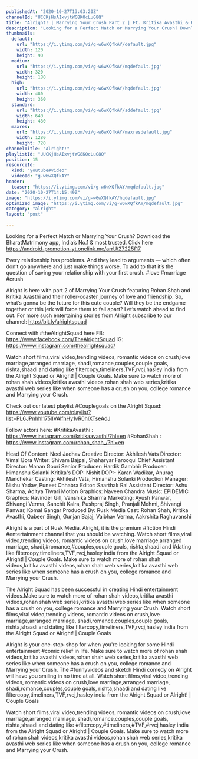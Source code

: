 ```yaml
---
publishedAt: "2020-10-27T13:03:20Z"
channelId: "UCCKjHsAIxvjtWG8KOcLuG8Q"
title: "Alright! | Marrying Your Crush Part 2 | Ft. Kritika Avasthi & Rohan Shah"
description: "Looking for a Perfect Match or Marrying Your Crush? Download the BharatMatrimony app, India’s No.1 & most trusted. Click here https://android-promotion-yt.onelink.me/arrU/27225f17\n\nEvery relationship has problems. And they lead to arguments — which often don’t go anywhere and just make things worse. To add to that it’s the question of saving your relationship with your first crush. #love #marriage #crush\n\nAlright is here with part 2 of Marrying Your Crush featuring Rohan Shah and Kritika Avasthi and their roller-coaster journey of love and friendship. So, what’s gonna be the future for this cute couple? Will they be the endgame together or this jerk will force them to fall apart? Let’s watch ahead to find out. For more such entertaining stories from Alright subscribe to our channel: http://bit.ly/alrightsquad\n\nConnect with #theAlrightSquad here\nFB: https://www.facebook.com/TheAlrightSquad\nIG: https://www.instagram.com/thealrightsquad/\n\nWatch short films,viral video,trending videos, romantic videos on crush,love marriage,arranged marriage, shadi,romance,couples,couple goals, rishta,shaadi and dating like filtercopy,timeliners,TVF,rvcj,hasley india from the Alright Squad or Alright! | Couple Goals. Make sure to watch more of rohan shah videos,kritika avasthi videos,rohan shah web series,kritika avasthi web series like when someone has a crush on you, college romance and Marrying your Crush.\n\nCheck out our latest playlist #Couplegoals on the Alright Squad: https://www.youtube.com/playlist?list=PL6JPnhhI175lIVAlfnHy1vR0hlXTseAdJ\n\nFollow actors here:\n#KritikaAvasthi : https://www.instagram.com/kritikaavasthi/?hl=en\n#RohanShah : https://www.instagram.com/rohan_shah_/?hl=en\n\nHead Of Content: Neel Jadhav \nCreative Director: Akhilesh Vats\nDirector: Vimal Bora\nWriter: Shivam Bajpai, Shaharyar Farooqui\nChief Assistant Director: Manan Gouri\nSenior Producer: Hardik Gambhir\nProducer: Himanshu Solanki\nKritika's DOP: Nishit\nDOP:- Karan Wadikar, Anurag Manchekar\nCasting: Akhilesh Vats, Himanshu Solanki\nProduction Manager: Nishu Yadav, Puneet Chhabra\nEditor: Saarthak Rai\nAssistant Director: Ashu Sharma, Aditya Tiwari\nMotion Graphics: Naveen Chandra \nMusic: EPIDEMIC \nGraphics: Ravinder Gill, Vanshika Sharma\nMarketing: Ayush Panwar, Shivangi Verma, Sanchit Kalra, Pushpraj Singh, Pranjali Mehmi, Shivangi Panwar, Komal Gangar\nProduced By: Rusk Media \nCast: Rohan Shah, Kritika Avasthi, Qabeer Singh, Gunjan Bajaj, Vaibhav Verma, Aakrshita Raghuvanshi\n\nAlright is a part of Rusk Media. Alright, it is the premium #fiction Hindi #entertainment channel that you should be watching. Watch short films,viral video,trending videos, romantic videos on crush,love marriage,arranged marriage, shadi,#romance,#couples,couple goals, rishta,shaadi and #dating like filtercopy,timeliners,TVF,rvcj,hasley india from the Alright Squad or Alright! | Couple Goals. Make sure to watch more of rohan shah videos,kritika avasthi videos,rohan shah web series,kritika avasthi web series like when someone has a crush on you, college romance and Marrying your Crush.\n\nThe Alright Squad has been successful in creating Hindi entertainment videos.Make sure to watch more of rohan shah videos,kritika avasthi videos,rohan shah web series,kritika avasthi web series like when someone has a crush on you, college romance and Marrying your Crush. Watch short films,viral video,trending videos, romantic videos on crush,love marriage,arranged marriage, shadi,romance,couples,couple goals, rishta,shaadi and dating like filtercopy,timeliners,TVF,rvcj,hasley india from the Alright Squad or Alright! | Couple Goals\n\nAlright is your one-stop-shop for when you're looking for some Hindi entertainment #comic relief in life. Make sure to watch more of rohan shah videos,kritika avasthi videos,rohan shah web series,kritika avasthi web series like when someone has a crush on you, college romance and Marrying your Crush. The #funnyvideos and sketch Hindi comedy on Alright will have you smiling in no time at all. Watch short films,viral video,trending videos, romantic videos on crush,love marriage,arranged marriage, shadi,romance,couples,couple goals, rishta,shaadi and dating like filtercopy,timeliners,TVF,rvcj,hasley india from the Alright Squad or Alright! | Couple Goals\n\nWatch short films,viral video,trending videos, romantic videos on crush,love marriage,arranged marriage, shadi,romance,couples,couple goals, rishta,shaadi and dating like #filtercopy,#timeliners,#TVF,#rvcj,hasley india from the Alright Squad or Alright! | Couple Goals. Make sure to watch more of rohan shah videos,kritika avasthi videos,rohan shah web series,kritika avasthi web series like when someone has a crush on you, college romance and Marrying your Crush."
thumbnails:
  default:
    url: "https://i.ytimg.com/vi/g-w6wXQfkAY/default.jpg"
    width: 120
    height: 90
  medium:
    url: "https://i.ytimg.com/vi/g-w6wXQfkAY/mqdefault.jpg"
    width: 320
    height: 180
  high:
    url: "https://i.ytimg.com/vi/g-w6wXQfkAY/hqdefault.jpg"
    width: 480
    height: 360
  standard:
    url: "https://i.ytimg.com/vi/g-w6wXQfkAY/sddefault.jpg"
    width: 640
    height: 480
  maxres:
    url: "https://i.ytimg.com/vi/g-w6wXQfkAY/maxresdefault.jpg"
    width: 1280
    height: 720
channelTitle: "Alright!"
playlistId: "UUCKjHsAIxvjtWG8KOcLuG8Q"
position: 15
resourceId:
  kind: "youtube#video"
  videoId: "g-w6wXQfkAY"
header:
  teaser: "https://i.ytimg.com/vi/g-w6wXQfkAY/mqdefault.jpg"
date: "2020-10-27T14:15:49Z"
image: "https://i.ytimg.com/vi/g-w6wXQfkAY/hqdefault.jpg"
optimized_image: "https://i.ytimg.com/vi/g-w6wXQfkAY/mqdefault.jpg"
category: "alright"
layout: "post"

---
```

Looking for a Perfect Match or Marrying Your Crush? Download the BharatMatrimony app, India’s No.1 & most trusted. Click here https://android-promotion-yt.onelink.me/arrU/27225f17

Every relationship has problems. And they lead to arguments — which often don’t go anywhere and just make things worse. To add to that it’s the question of saving your relationship with your first crush. #love #marriage #crush

Alright is here with part 2 of Marrying Your Crush featuring Rohan Shah and Kritika Avasthi and their roller-coaster journey of love and friendship. So, what’s gonna be the future for this cute couple? Will they be the endgame together or this jerk will force them to fall apart? Let’s watch ahead to find out. For more such entertaining stories from Alright subscribe to our channel: http://bit.ly/alrightsquad

Connect with #theAlrightSquad here
FB: https://www.facebook.com/TheAlrightSquad
IG: https://www.instagram.com/thealrightsquad/

Watch short films,viral video,trending videos, romantic videos on crush,love marriage,arranged marriage, shadi,romance,couples,couple goals, rishta,shaadi and dating like filtercopy,timeliners,TVF,rvcj,hasley india from the Alright Squad or Alright! | Couple Goals. Make sure to watch more of rohan shah videos,kritika avasthi videos,rohan shah web series,kritika avasthi web series like when someone has a crush on you, college romance and Marrying your Crush.

Check out our latest playlist #Couplegoals on the Alright Squad: https://www.youtube.com/playlist?list=PL6JPnhhI175lIVAlfnHy1vR0hlXTseAdJ

Follow actors here:
#KritikaAvasthi : https://www.instagram.com/kritikaavasthi/?hl=en
#RohanShah : https://www.instagram.com/rohan_shah_/?hl=en

Head Of Content: Neel Jadhav 
Creative Director: Akhilesh Vats
Director: Vimal Bora
Writer: Shivam Bajpai, Shaharyar Farooqui
Chief Assistant Director: Manan Gouri
Senior Producer: Hardik Gambhir
Producer: Himanshu Solanki
Kritika's DOP: Nishit
DOP:- Karan Wadikar, Anurag Manchekar
Casting: Akhilesh Vats, Himanshu Solanki
Production Manager: Nishu Yadav, Puneet Chhabra
Editor: Saarthak Rai
Assistant Director: Ashu Sharma, Aditya Tiwari
Motion Graphics: Naveen Chandra 
Music: EPIDEMIC 
Graphics: Ravinder Gill, Vanshika Sharma
Marketing: Ayush Panwar, Shivangi Verma, Sanchit Kalra, Pushpraj Singh, Pranjali Mehmi, Shivangi Panwar, Komal Gangar
Produced By: Rusk Media 
Cast: Rohan Shah, Kritika Avasthi, Qabeer Singh, Gunjan Bajaj, Vaibhav Verma, Aakrshita Raghuvanshi

Alright is a part of Rusk Media. Alright, it is the premium #fiction Hindi #entertainment channel that you should be watching. Watch short films,viral video,trending videos, romantic videos on crush,love marriage,arranged marriage, shadi,#romance,#couples,couple goals, rishta,shaadi and #dating like filtercopy,timeliners,TVF,rvcj,hasley india from the Alright Squad or Alright! | Couple Goals. Make sure to watch more of rohan shah videos,kritika avasthi videos,rohan shah web series,kritika avasthi web series like when someone has a crush on you, college romance and Marrying your Crush.

The Alright Squad has been successful in creating Hindi entertainment videos.Make sure to watch more of rohan shah videos,kritika avasthi videos,rohan shah web series,kritika avasthi web series like when someone has a crush on you, college romance and Marrying your Crush. Watch short films,viral video,trending videos, romantic videos on crush,love marriage,arranged marriage, shadi,romance,couples,couple goals, rishta,shaadi and dating like filtercopy,timeliners,TVF,rvcj,hasley india from the Alright Squad or Alright! | Couple Goals

Alright is your one-stop-shop for when you're looking for some Hindi entertainment #comic relief in life. Make sure to watch more of rohan shah videos,kritika avasthi videos,rohan shah web series,kritika avasthi web series like when someone has a crush on you, college romance and Marrying your Crush. The #funnyvideos and sketch Hindi comedy on Alright will have you smiling in no time at all. Watch short films,viral video,trending videos, romantic videos on crush,love marriage,arranged marriage, shadi,romance,couples,couple goals, rishta,shaadi and dating like filtercopy,timeliners,TVF,rvcj,hasley india from the Alright Squad or Alright! | Couple Goals

Watch short films,viral video,trending videos, romantic videos on crush,love marriage,arranged marriage, shadi,romance,couples,couple goals, rishta,shaadi and dating like #filtercopy,#timeliners,#TVF,#rvcj,hasley india from the Alright Squad or Alright! | Couple Goals. Make sure to watch more of rohan shah videos,kritika avasthi videos,rohan shah web series,kritika avasthi web series like when someone has a crush on you, college romance and Marrying your Crush.